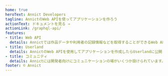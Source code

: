 ```yaml
---
home: true
heroText: Annict Developers
tagline: AnnictのWeb APIを使ってアプリケーションを作ろう
actionText: ドキュメントを見る →
actionLink: /graphql-api/
features:
- title: Web API
  details: Annictでは作品データや利用者の記録情報などを取得することができるWeb APIを提供しています。
- title: Userland
  details: AnnictのWeb APIを使用してアプリケーションを作成したらUserlandに公開しよう！
- title: コミュニティ
  details: Annictには開発者向けにコミュニケーションの場がいくつか設けられています。
footer: © Annict
---
```


